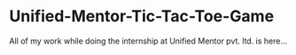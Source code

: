 # Unified-Mentor-Tic-Tac-Toe-Game
All of my work while doing the internship at Unified Mentor pvt. ltd.  is here...
